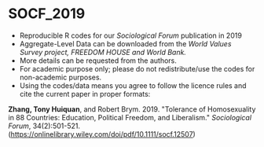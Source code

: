 # SOCF_2019

- Reproducible R codes for our *Sociological Forum* publication in 2019
- Aggregate-Level Data can be downloaded from the *World Values Survey project, FREEDOM HOUSE and World Bank.*
- More details can be requested from the authors.
- For academic purpose only; please do not redistribute/use the codes for non-academic purposes.
- Using the codes/data means you agree to follow the licence rules and cite the current paper in proper formats:

**Zhang, Tony Huiquan**, and Robert Brym. 2019. "Tolerance of Homosexuality in 88 Countries: Education, Political Freedom, and Liberalism." *Sociological Forum*, 34(2):501-521. (https://onlinelibrary.wiley.com/doi/pdf/10.1111/socf.12507)  
